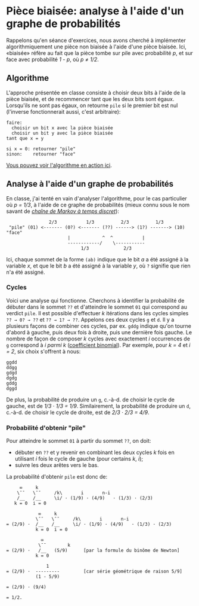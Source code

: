 # Pièce biaisée: analyse à l'aide d'un graphe de probabilités

Rappelons qu'en séance d'exercices, nous avons cherché à implémenter algorithmiquement une pièce non biaisée à l'aide d'une pièce biaisée.
Ici, «biaisée» réfère au fait que la pièce tombe sur pile avec probabilité _p_, et sur face avec probabilité _1 - p_, où _p ≠ 1/2_.

## Algorithme

L'approche présentée en classe consiste à choisir deux bits à l'aide de la pièce biaisée, et de recommencer
tant que les deux bits sont égaux. Lorsqu'ils ne sont pas égaux, on retourne ```pile``` si le premier bit est nul
(l'inverse fonctionnerait aussi, c'est arbitraire):

```
faire:
  choisir un bit x avec la pièce biaisée
  choisir un bit y avec la pièce biaisée
tant que x = y

si x = 0: retourner "pile"
sinon:    retourner "face"
```

[Vous pouvez voir l'algorithme en action ici](https://www.youtube.com/watch?v=5DN7es3JqHs).

## Analyse à l'aide d'un graphe de probabilités

En classe, j'ai tenté en vain d'analyser l'algorithme, pour le cas particulier où _p = 1/3_, à l'aide de ce graphe de probabilités
(mieux connu sous le nom savant de _[chaîne de Markov à temps discret](https://fr.wikipedia.org/wiki/Cha%C3%AEne_de_Markov)_):

```
                2/3           1/3          2/3          1/3
 "pile" (01) <------- (0?) <------- (??) ------> (1?) -------> (10) "face"
                       |            ^  ^           |
                       ------------/    \-----------
                            1/3             2/3
```

Ici, chaque sommet de la forme ```(ab)``` indique que le bit _a_ a été assigné à la variable _x_, et que le bit _b_ a été assigné à la variable
_y_, où ```?``` signifie que rien n'a été assigné.

### Cycles

Voici une analyse qui fonctionne. Cherchons à identifier la probabilité de débuter dans le sommet ```??```
et d'atteindre le sommet ```01``` qui correspond au verdict ```pile```. Il est possible d'effectuer _k_ itérations dans
les cycles simples ```?? → 0? → ??``` et ```?? → 1? → ??```. Appelons ces deux cycles ```g``` et
```d```. Il y a plusieurs façons de combiner ces cycles, par ex. ```gddg``` indique qu'on tourne
d'abord à gauche, puis deux fois à droite, puis une dernière fois gauche. Le nombre de façon
de composer _k_ cycles avec exactement _i_ occurrences de ```g``` correspond à _i parmi k_
([coefficient binomial](https://fr.wikipedia.org/wiki/Coefficient_binomial)). Par exemple,
pour _k = 4_ et _i = 2_, six choix s'offrent à nous:

```
ggdd
ddgg
gdgd
dgdg
gddg
dggd
```

De plus, la probabilité de produire un ```g```, c.-à-d. de choisir
le cycle de gauche, est de _1/3 · 1/3 = 1/9_. Similairement, la probabilité de produire
un ```d```, c.-à-d. de choisir le cycle de droite, est de _2/3 · 2/3 = 4/9_.

### Probabilité d'obtenir "pile"

Pour atteindre le sommet ```01``` à partir du sommet ```??```, on doit:

* débuter en ```??``` et y revenir en combinant les deux cycles _k_ fois en utilisant _i_ fois le cycle de gauche (pour certains _k_, _i_);
* suivre les deux arêtes vers le bas.

La probabilité d'obtenir ```pile``` est donc de:

```
     ∞     k
    \¯¯   \¯¯     /k\       i       n-i
    /__   /__     \i/ · (1/9) · (4/9)   · (1/3) · (2/3)
   k = 0  i = 0

            ∞     k
           \¯¯   \¯¯     /k\       i       n-i
= (2/9) ·  /__   /__     \i/ · (1/9) · (4/9)   · (1/3) · (2/3)
           k = 0  i = 0
   
             ∞  
            \¯¯        k
= (2/9) ·   /__   (5/9)      [par la formule du binôme de Newton]
           k = 0

               1  
= (2/9) ·  ---------         [car série géométrique de raison 5/9]
           (1 - 5/9)

= (2/9) · (9/4)

= 1/2.
```
